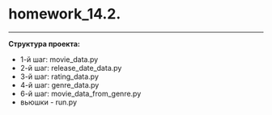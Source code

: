# homework_14.2.
****
**Структура проекта:**
- 1-й шаг: movie_data.py
- 2-й шаг: release_date_data.py
- 3-й шаг: rating_data.py
- 4-й шаг: genre_data.py
- 6-й шаг: movie_data_from_genre.py
- вьюшки - run.py
